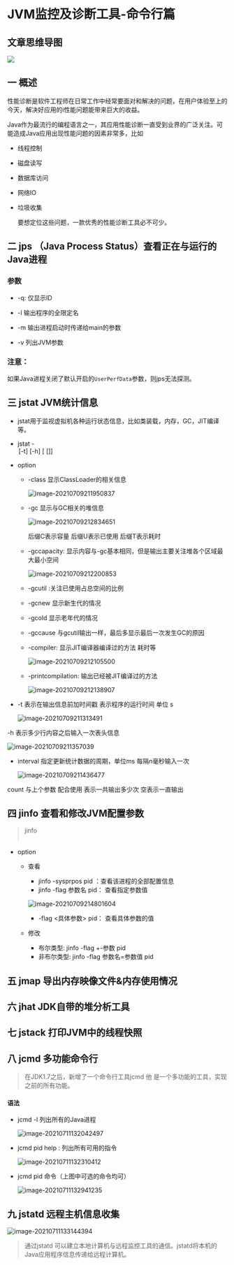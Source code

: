 # JVM监控及诊断工具-命令行篇

## 文章思维导图
![](./images/第02章：JVM监控及诊断工具-命令行篇.jpg)

## 一 概述

​	性能诊断是软件工程师在日常工作中经常要面对和解决的问题，在用户体验至上的今天，解决好应用的i性能问题能带来巨大的收益。

​	Java作为最流行的编程语言之一，其应用性能诊断一直受到业界的广泛关注。可能造成Java应用出现性能问题的因素非常多，比如

- 线程控制

- 磁盘读写

- 数据库访问

- 网络IO

- 垃圾收集

  要想定位这些问题，一款优秀的性能诊断工具必不可少。

## 二 jps （Java Process Status）查看正在与运行的Java进程

### 参数

- -q: 仅显示ID

- -l 输出程序的全限定名

- -m 输出进程启动时传递给main的参数
- -v 列出JVM参数

### 注意：

​	如果Java进程关闭了默认开启的`UserPerfData`参数，则jps无法探测。

## 三 jstat JVM统计信息

- jstat用于监视虚拟机各种运行状态信息，比如类装载，内存，GC，JIT编译等。

- jstat -<option> [-t] [-h<lines>] <vmid> [<interval> [<count>]]

- option

  - -class  显示ClassLoader的相关信息

    ![image-20210709211950837](https://gitee.com/ShaoxiongDu/imageBed/raw/master/image-20210709211950837.png)
    
  - -gc 显示与GC相关的堆信息

     ![image-20210709212834651](https://gitee.com/ShaoxiongDu/imageBed/raw/master/image-20210709212834651.png)
     
     后缀C表示容量 后缀U表示已使用 后缀T表示耗时
     
  - -gccapacity: 显示内容与-gc基本相同，但是输出主要关注堆各个区域最大最小空间

     ![image-20210709212200853](https://gitee.com/ShaoxiongDu/imageBed/raw/master/image-20210709212200853.png)

  - -gcutil :关注已使用占总空间的比例
  - -gcnew 显示新生代的情况
  - -gcold 显示老年代的情况
  - -gccause 与gcutil输出一样，最后多显示最后一次发生GC的原因

  - -compiler: 显示JIT编译器编译过的方法 耗时等

     ![image-20210709212105500](https://gitee.com/ShaoxiongDu/imageBed/raw/master/image-20210709212105500.png)

  - -printcompilation: 输出已经被JIT编译过的方法

     ![image-20210709212138907](https://gitee.com/ShaoxiongDu/imageBed/raw/master/image-20210709212138907.png)

- -t 表示在输出信息前加时间戳 表示程序的运行时间 单位 s 

   ![image-20210709211313491](https://gitee.com/ShaoxiongDu/imageBed/raw/master/image-20210709211313491.png)

-h 表示多少行内容之后输入一次表头信息

![image-20210709211357039](https://gitee.com/ShaoxiongDu/imageBed/raw/master/image-20210709211357039.png)

- interval 指定更新统计数据的周期，单位ms 每隔n毫秒输入一次

   ![image-20210709211436477](https://gitee.com/ShaoxiongDu/imageBed/raw/master/image-20210709211436477.png)

count  与上个参数 配合使用 表示一共输出多少次 空表示一直输出

## 四 jinfo 查看和修改JVM配置参数

> jinfo <option> <pid>

- option

  - 查看

    - jinfo -sysprpos pid ：查看该进程的全部配置信息
    - jinfo -flag 参数名 pid： 查看指定参数值

    ![image-20210709214801604](https://gitee.com/ShaoxiongDu/imageBed/raw/master/image-20210709214801604.png)
    - -flag <具体参数> pid： 查看具体参数的值

  - 修改
    - 布尔类型: jinfo -flag +-参数 pid
    - 非布尔类型: jinfo -flag 参数名=参数值 pid

  

## 五 jmap 导出内存映像文件&内存使用情况

## 六 jhat JDK自带的堆分析工具

## 七 jstack 打印JVM中的线程快照

## 八 jcmd 多功能命令行

>  在JDK1.7之后，新增了一个命令行工具jcmd 他 是一个多功能的工具，实现之前的所有功能。

#### 语法

- jcmd -l 列出所有的Java进程

  ![image-20210711132042497](https://raw.githubusercontent.com/shaoxiongdu/images/main/images/image-20210711132042497.png)

- jcmd pid help : 列出所有可用的指令

  ![image-20210711132310412](https://raw.githubusercontent.com/shaoxiongdu/images/main/images/image-20210711132310412.png)

- jcmd pid 命令（上图中可选的命令均可）

  ![image-20210711132941235](https://raw.githubusercontent.com/shaoxiongdu/images/main/images/image-20210711132941235.png)

## 九 jstatd 远程主机信息收集

![image-20210711133144394](https://raw.githubusercontent.com/shaoxiongdu/images/main/images/image-20210711133144394.png)

> 通过jstatd 可以建立本地计算机与远程监控工具的通信。jstatd将本机的Java应用程序信息传递给远程计算机。

